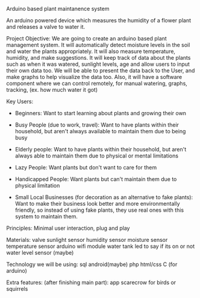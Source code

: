 Arduino based plant maintanence system

An arduino powered device which measures the humidity of a flower plant and releases a valve to water it.

Project Objective: We are going to create an arduino based plant management system. It will automatically detect moisture levels in the soil and water the plants appropriately. It will also measure temperature, humidity, and make suggestions. It will keep track of data about the plants such as when it was watered, sunlight levels, age and allow users to input their own data too. We will be able to present the data back to the User, and make graphs to help visualize the data too. Also, it will have a software component where we can control remotely, for manual watering, graphs, tracking, (ex. how much water it got) 

Key Users:
- Beginners:
  Want to start learning about plants and growing their own
  
- Busy People (due to work, travel):
  Want to have plants within their household, but aren't always available to maintain them due to being busy
  
- Elderly people:
  Want to have plants within their household, but aren't always able to maintain them due to physical or mental limitations
  
- Lazy People:
  Want plants but don't want to care for them
  
- Handicapped People:
  Want plants but can't maintain them due to physical limitation
  
- Small Local Businesses (for decoration as an alternative to fake plants):
  Want to make their business look better and more environmentally friendly, so instead of using fake plants, they use real ones
  with this system to maintain them.
 
Principles: Minimal user interaction, plug and play

Materials:
valve
sunlight sensor
humidity sensor
moisture sensor
temperature sensor
arduino
wifi module
water tank
led to say if its on or not
water level sensor (maybe)

Technology we will be using:
sql
android(maybe)
php
html/css
C (for arduino)

Extra features: (after finishing main part):
app
scarecrow for birds or squirrels




